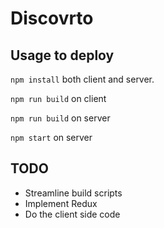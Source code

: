 # Discovrto

## Usage to deploy

`npm install` both client and server.

`npm run build` on client

`npm run build` on server

`npm start` on server

## TODO

- Streamline build scripts
- Implement Redux
- Do the client side code
